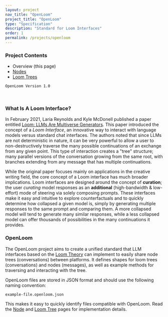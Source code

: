 ```yaml
---
layout: project
nav_title: "OpenLoom"
project_title: "OpenLoom"
type: "Specification"
description: "Standard for Loom Interfaces"
order: 1
permalink: /projects/openloom
---
```


### Project Contents
- Overview (this page)
- [Nodes](/projects/openloom/nodes/)  
- [Loom Trees](/projects/openloom/loom-trees/)

`OpenLoom Version 1.0`

<br>

### What Is A Loom Interface?
In February 2021, Laria Reynolds and Kyle McDonell published a paper entitled [Loom: LLMs Are Multiverse Generators](https://arxiv.org/abs/2102.06391). This paper introduced the concept of a *Loom Interface*, an innovative way to interact with language models versus standard chat interfaces. The authors noted that since LLMs are not deterministic in nature, it can be very powerful to allow a user to non-destructively traverse the many possible continuations of an exchange from any given point. This type of interaction creates a "tree" structure; many parallel versions of the conversation growing from the same root, with branches extending from any message that has multiple continuations.  

While the original paper focuses mainly on applications in the creative writing field, the core concept of a Loom interface has much broader implications. Loom interfaces are designed around the concept of **curation**; the user *curating* model responses as an **additional** (high-bandwidth & low-effort) mode of steering via solely composing prompts. These interfaces make it easy and intuitive to explore counterfactuals and to quickly determine how collapsed a given model is, simply by generating multiple responses to the same prompt and comparing them. A more collapsed model will tend to generate many similar responses, while a less collapsed model can offer thousands of possibilities in the many continuations it provides.

### OpenLoom
The OpenLoom project aims to create a unified standard that LLM interfaces based on the [Loom Theory](https://rocketbro.github.io/2024/11/16/loom-paper/) can implement to easily share node trees (conversations) between platforms. It defines shapes for loom trees (conversations) and nodes (messages), as well as example methods for traversing and interacting with the tree. 

OpenLoom files are stored in JSON format and should use the following naming convention:  

`example-file.openloom.json`  

This makes it easy to quickly identify files compatible with OpenLoom. Read the [Node](/projects/openloom/nodes) and [Loom Tree](/projects/openloom/loom-trees) pages for implementation details.

